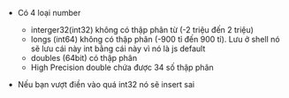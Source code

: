  - Có 4 loại number


    + interger32(int32) không có thập phân từ (-2 triệu đến 2 triệu)
    + longs (int64) không có thập phân (-900 tỉ đến 900 tỉ). Lưu ở shell nó sẽ lưu cái này int bằng cái này vì nó là js default
    + doubles (64bit) có thập phân
    + High Precision double chứa được 34 số thập phân

- Nếu bạn vượt điền vào quá int32 nó sẽ insert sai                                                                                                                                                                                                                                                                                                                                                                         
